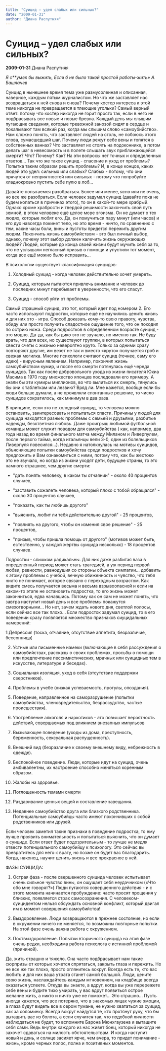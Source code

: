 ```yaml
---
title: "Cуицид – удел слабых или сильных?"
date: "2009-01-31"
author: "Диана Распутняя"
---
```


# Cуицид – удел слабых или сильных?

**2009-01-31** Диана Распутняя

*Я с**умел бы выжить, Если б не было такой простой работы-жить» А. Башлачев*

Суицид в нынешнее время тема уже размусоленная и описанная, наверное, каждым пятым журналистом. Но что же заставляет нас возвращаться к ней снова и снова? Почему костер интереса к этой теме никогда не превращается в тлеющие угольки? Самый верный ответ: потому что костер никогда не горит просто так, если в него не подбрасывать все новые и новые бревна. Каждый день мы слышим пугающие сведения, которые тревожной занозой сидят в сердце и покалывают там всякий раз, когда мы слышим слово «самоубийство». Нам сложно понять, что заставляет людей на столь, не побоюсь этого слова, сумасшедший шаг. Почему люди режут себе вены и топятся в собственных ваннах? Что заставляет их стоять на подоконнике, а потом делать шаг в невесомость и в полете слышать звук приближающейся смерти? Что? Почему? Как? На эти вопросы нет точных и определенных ответов... Так что же такое суицид - спасение и уход от проблемы? Попытка таким образом решить проблемы? И, в конце концов, каких людей это удел: сильных или слабых? Слабых - потому, что они прячутся от неприятностей или сильных - потому что попробуйте хладнокровно пустить себе пулю в лоб...

Давайте попытаемся разобраться. Более или менее, ясно или не очень, но все же разобраться. Если человек задумал суицид (давайте пока не будем копаться в причинах этого), то он в какой-то мере храбрый. Однако кроме храбрости и твердой решимости закончить свой путь земной, в этом человеке ещё целое море эгоизма. Он не думает о тех людях, которые любят его. Да, он помучиться пару минут (или часов) и его дух навсегда покинет тело, но это время - ничто, по сравнению с тем, какие часы боли, вины и пустоты придется пережить другим людям. Покончить жизнь самоубийством - это был личный выбор, однако, почему этот выбор должен калечить жизнь окружающих людей? Людей, которые до конца своей жизни будут мучить себя за то, что не услышали негласный призыв о помощи и упустили тот момент, когда все ещё можно было исправить...

В психологии существует классификация суицидов:

1. Холодный суицид - когда человек действительно хочет умереть.

2. Суицид, которым пытаются привлечь внимание и человек до последних минут перебывает в уверенности, что его спасут.

3. Суицид - способ уйти от проблемы.

Самый страшный суицид, это тот, который идет под номером 2. Его часто используют подростки, которые ещё не научились ценить жизнь и для них это - игра. Способ доказать кому-то свою правоту, чувства, обиду или просто получить сладостное ощущение того, что он походил по острию ножа. Среди подростков в определенном возрасте суицид - это модно. Да-да, как бы дико это не звучало, но именно так. Не буду врать, что для всех, но существуют группки, в которых попытаться свести счеты с жизнью невероятно круто. Только за одними сразу повторяют другие, им везет не так и вместо «круто» получается гроб и свежая могилка. Многие психологи считают суицид (точнее, саму его идею) - вирусным явлением. Например, покончил жизнь самоубийством кумир, и после его смерти потянулась ещё череда суицидов. Так как после добровольного ухода из жизни писателя Юкиа Масима в 1970 году множество японцев последовали его примеру. А знали бы эти кумиры миллионов, во что вылиться их смерть, тянулись бы они к таблеткам или лезвию? Вряд ли. Мне кажется, вообще если бы люди больше думали, а не проявляли спонтанные решение, то число суицидов сократилось, как минимум в два раза.

В принципе, если это не холодный суицид, то человека можно остановить, заинтересовать и попытаться спасти. Причины у людей для суицида находятся разные: проблемы с семьей и друзьями, разбитые надежды, безответная любовь. Даже проигрыш любимой футбольной команды может служит поводом для самоубийства ( как, например, два года назад во время финального матча между Миланом и Ливерпулем, после первого тайма, когда итальянцы вели 3-0, один из болельщиков Ливерпуля повесился...). Недавно я натолкнулась на мотивы суицидов, объясняющие попытки самоубийства среди подростков и хочу предложить и Вам ознакомиться с ними, потому что, как бы жестоко это не звучало, но когда из жизни уходят дети, будущее страны, то это намного страшнее, чем другие смерти:

 - "дать понять человеку, в каком ты отчаянии" - около 40 процентов случаев,

- "заставить сожалеть человека, который плохо с тобой обращался" - около 30 процентов случаев,

- "показать, как ты любишь другого"

- "выяснить, любит ли тебя действительно другой" - 25 процентов,

- "повлиять на другого, чтобы он изменил свое решение" - 25 процентов,

- "призыв, чтобы пришла помощь от другого" (мотивов может быть, естественно, у каждой жертвы суицида несколько) - 18 процентов случаев.

Подростки - слишком радикальны. Для них даже разбитая ваза в определенный период может стать трагедией, а уж период первой любви, ревности, равнодушия со стороны объекта симпатии... добавить к этому проблемы с учебой, вечную обиженность и чувство, что тебя никто не понимает, которое связано с переходным возрастом. Как видите смесь получается весьма и весьма взрывоопасной и если на каком-то этапе не остановить подростка, то его жизнь может закончиться, едва начавшись. Потому как он сам не может понять, что завтра наступит новый день и все проблемы покажутся смехотворными... Но нет, зачем ждать нового дня, светлой полосы, если сейчас все так плохо... Если подросток задумал суицид, то в его поведении сразу появляется множество признаков сиуцидальных намерений:

1.Депрессия (тоска, отчаяние, отсутствие аппетита, безразличие, бессонница)

2. Устные или письменные намеки (включающие в себя рассуждения о самоубийствах, рассказы о своих проблемах, просьбы о помощи или предпочтение пессимистических, мрачных или суицидных тем в искусстве, литературе и беседах).

3. Социальная изоляция, уход в себя (отсутствие поддержки сверстников).

4. Проблемы в учебе (низкая успеваемость, прогулы, опоздания).

5. Поведение, направленное на саморазрушение (попытки самоубийства, членовредительство, безрассудство, частые происшествия).

6. Употребление алкоголя и наркотиков - это повышает вероятность действий, совершаемых под влиянием внезапных импульсов

7. Вызывающее поведение (уходы из дома, преступность, беременность, сексуальная распущенность).

8. Внешний вид (безразличие к своему внешнему виду, небрежность в одежде).

9. Беспокойное поведение. Люди, которые идут на суицид, очень амбивалентны, их настроение способно меняться коренным образом.

10. Жалобы на здоровье.

11. Поглощенность темами смерти

12. Раздаривание ценных вещей и составление завещания.

13. Недавнее самоубийство друга или близкого родственника. Потенциальные самоубийцы часто имеют покончивших с собой родственников или друзей.

Если человек заметил такие признаки в поведение подростка, то ему лучше проявить внимательность и попытаться выяснить, что он думает о суициде. Если ответ будет подозрительным - то лучше не медля отвести потенциального самоубийцу к психологу. Это сейчас вы превратитесь для него к врагу, но позже он будет вас благодарить. Когда, наконец, научит ценить жизнь и все прекрасное в ней.

ФАЗЫ СУИЦИДА:

1. Острая фаза - после свершенного суицида человек испытывает очень сильное чувство вины, он ощущает себя неудачником («Что обо мне говорят?») Люди пугаются совершенного действия - и с этого момента начинается пробуждение: часто просят прощения у близких, появляется страх самосохранения. С человеком-суицидентом нельзя обсуждать основной конфликт, который двигал им в момент совершения самоубийства!

2. Выздоровление. Люди возвращаются в прежнее состояние, но если в окружении ничего не меняется, то возможны повторные попытки. На этой фазе очень важна работа с окружением.

3. Поствыздоровление. Попытки вторичного суицида на этой фазе очень редки, необходима работа психолога с истинной проблемой (причиной).

Да, жить страшно и тяжело. Она часто подбрасывает нам такие сюрпризы от которых хочется спрятаться, закрыть глаза и пережить. Но не все же так плохо, просто оглянитесь вокруг. Всегда есть те, кто вас любить и для них ваша утрата станет самой большой. Люди, цените свою жизнь, наслаждайтесь каждым мгновением, на кладбище всегда оказаться успеете. Откуда вы знаете, а вдруг, когда вы уже перережете себе вены и будите тихо умирать, у вас вдруг появиться острое желание жить, а никто и ничто уже не поможет... Это страшно... Пусть иногда кажется, что все потеряно, что в знакомых лицах чужие эмоции, а глаза будут видеть все в сером тумане, не нужно хвататься за суицид, как за соломинку. Всегда вокруг найдутся те, кто протянут руку, что бы вытащить вас из болота, а если случится так, что подобной личности наблюдаться не будет, то вспомните Барона Мюнхгаузена и вытащите себя сами. Ведь внутри каждого из нас живет боец, который никогда не захочет сдаваться на милость обстоятельствам. И когда наступит новый и день, и солнце засияет ярче, чем вчера, то придет понимание - жизнь, кроме черных полос, полна и позитивных моментов.